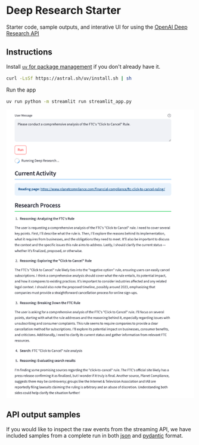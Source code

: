 # Deep Research Starter

Starter code, sample outputs, and interative UI for using the [OpenAI Deep Research API](https://platform.openai.com/docs/guides/deep-research)

## Instructions

Install [`uv` for package management](https://docs.astral.sh/uv/) if you don't already have it.

```bash
curl -LsSf https://astral.sh/uv/install.sh | sh
```

Run the app

```bash
uv run python -m streamlit run streamlit_app.py
```

<img src="./assets/screenshot1.png" width="600" alt="Screenshot">

## API output samples

If you would like to inspect the raw events from the streaming API, we have included samples from a complete run in both [json](events_jsonl.jsonl) and [pydantic](events_python_repr.txt) format.
